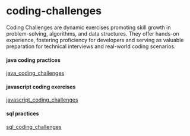 # coding-challenges
Coding Challenges are dynamic exercises promoting skill growth in problem-solving, algorithms, and data structures. They offer hands-on experience, fostering proficiency for developers and serving as valuable preparation for technical interviews and real-world coding scenarios.


#### java coding practices
[java_coding_challenges](https://github.com/VigneshbabuOfficial/java_coding_challenges/tree/master)

#### javascript coding exercises
[javascript_coding_challenges](https://github.com/VigneshbabuOfficial/javascript_coding_challenges)

#### sql practices
[sql_coding_challenges](https://github.com/VigneshbabuOfficial/sql_coding_challenges)

